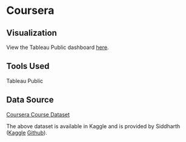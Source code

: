 # Coursera

## Visualization
View the Tableau Public dashboard [here](https://public.tableau.com/views/Coursera_16394058519850/Dashboard1?:language=en-US&:display_count=n&:origin=viz_share_link).

## Tools Used
Tableau Public

## Data Source
[Coursera Course Dataset](https://www.kaggle.com/siddharthm1698/coursera-course-dataset)

The above dataset is available in Kaggle and is provided by Siddharth ([Kaggle](https://www.kaggle.com/siddharthm1698) [Github](https://github.com/Siddharth1698)).
